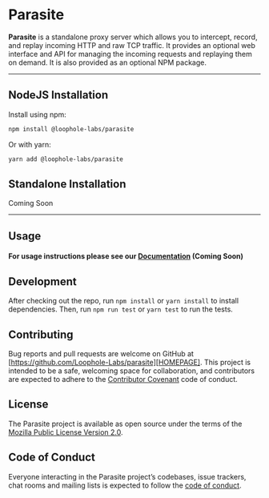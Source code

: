 # Parasite

**Parasite** is a standalone proxy server which allows you to intercept, record, and replay incoming HTTP and raw TCP traffic. It provides an optional web interface and API for managing the incoming requests and replaying them on demand. It is also provided as an optional NPM package.

---

## NodeJS Installation

Install using npm:

```bash
npm install @loophole-labs/parasite
```

Or with yarn:
```bash
yarn add @loophole-labs/parasite
```

## Standalone Installation
Coming Soon

---

## Usage

#### For usage instructions please see our [Documentation][DOCUMENTATION] (Coming Soon)

## Development

After checking out the repo, run `npm install` or `yarn install` to install dependencies. Then, run `npm run test` or `yarn test` to run the tests.

## Contributing

Bug reports and pull requests are welcome on GitHub at [https://github.com/Loophole-Labs/parasite][HOMEPAGE]. This project is intended to be a safe, welcoming space for collaboration, and contributors are expected to adhere to the [Contributor Covenant](http://contributor-covenant.org) code of conduct.

## License

The Parasite project is available as open source under the terms of the [Mozilla Public License Version 2.0](https://www.mozilla.org/en-US/MPL/2.0/).

## Code of Conduct

Everyone interacting in the Parasite project’s codebases, issue trackers, chat rooms and mailing lists is expected to follow the [code of conduct](https://github.com/Loophole-Labs/parasite/blob/master/CODE_OF_CONDUCT.md).

[HOMEPAGE]: https://github.com/Loophole-Labs/parasite
[DOCUMENTATION]: https://github.com/Loophole-Labs/parasite/blob/master/Documentation/DOCUMENTATION.md
